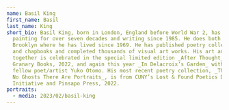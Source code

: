 ```yaml
---
name: Basil King
first_name: Basil
last_name: King
short_bio: Basil King, born in London, England before World War 2, has been
  painting for over seven decades and writing since 1985. He does both in
  Brooklyn where he has lived since 1969. He has published poetry collections
  and chapbooks and completed thousands of visual art works. His art and poetry
  together is celebrated in the special limited edition _After Thought_ from
  Granary Books, 2022, and again this year _In Delacroix’s Garden_ with his
  fellow poet/artist Yuko Otomo. His most recent poetry collection, _There Are
  No Ghosts There Are Portraits_, is from CUNY’s Lost & Found Poetics Document
  Initiative and Pinsapo Press, 2022.
portraits:
  - media: 2023/02/basil-king
---
```

